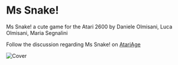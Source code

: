 Ms Snake!
=========

Ms Snake! a cute game for the Atari 2600
by Daniele Olmisani, Luca Olmisani, Maria Segnalini

Follow the discussion regarding Ms Snake! on [AtariAge](http://atariage.com/forums/topic/215913-ms-snake-is-coming/)

![Cover](http://mad4j.github.io/ms-snake/images/cover-small.jpg)
